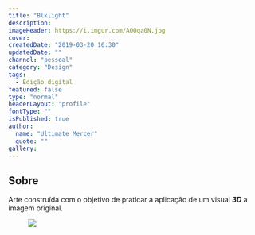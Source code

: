 ```yaml
---
title: "Blklight"
description:
imageHeader: https://i.imgur.com/AOOqa0N.jpg
cover:
createdDate: "2019-03-20 16:30"
updatedDate: ""
channel: "pessoal"
category: "Design"
tags:
  - Edição digital
featured: false
type: "normal"
headerLayout: "profile"
fontType: ""
isPublished: true
author:
  name: "Ultimate Mercer"
  quote: ""
gallery:
---
```


## Sobre

Arte construída com o objetivo de praticar a aplicação de um visual _**3D**_ a imagem original.

<figure>
<img src="https://i.imgur.com/AOOqa0N.jpg" class="img-fluid mx-auto d-block">
</figure>
